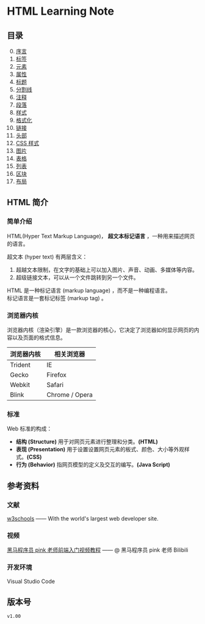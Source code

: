 # HTML Learning Note

## 目录

0. [序言](index/perface.md)
1. [标签](index/tag.md)
2. [元素](index/element.md)
3. [属性](index/property.md)
4. [标题](index/title.md)
5. [分割线](index/coline.md)
6. [注释](index/note.md)
7. [段落](index/paragraph.md)
8. [样式](index/style.md)
9. [格式化](index/format.md)
10. [链接](index/link.md)
11. [头部](index/head.md)
12. [CSS 样式](index/CSSstyle.md)
13. [图片](index/picture.md)
14. [表格](index/form.md)
15. [列表](index/list.md)
16. [区块](index/block.md)
17. [布局](index/layout.md)

## HTML 简介

### 简单介绍

HTML(Hyper Text Markup Language)， **超文本标记语言** ，一种用来描述网页的语言。

超文本 (hyper text) 有两层含义：

1. 超越文本限制，在文字的基础上可以加入图片、声音、动画、多媒体等内容。
2. 超级链接文本，可以从一个文件跳转到另一个文件。

HTML 是一种标记语言 (markup language) ，而不是一种编程语言。  
标记语言是一套标记标签 (markup tag) 。

### 浏览器内核

浏览器内核（渲染引擎）是一款浏览器的核心，它决定了浏览器如何显示网页的内容以及页面的格式信息。

| 浏览器内核 | 相关浏览器     |
| ---------- | -------------- |
| Trident    | IE             |
| Gecko      | Firefox        |
| Webkit     | Safari         |
| Blink      | Chrome / Opera |

### 标准

Web 标准的构成：

- **结构 (Structure)** 用于对网页元素进行整理和分类。**(HTML)**
- **表现 (Presentation)** 用于设置设置网页元素的板式、颜色、大小等外观样式。**(CSS)**
- **行为 (Behavior)** 指网页模型的定义及交互的编写。**(Java Script)**

## 参考资料

### 文献

[w3schools][w3schools] —— With the world's largest web developer site.

### 视频

[黑马程序员 pink 老师前端入门视频教程](https://www.bilibili.com/video/BV14J4114768?p=4&spm_id_from=pageDriver) —— @ 黑马程序员 pink 老师 Bilibili

### 开发环境

Visual Studio Code

[w3schools]: https://www.w3schools.com/

## 版本号

`v1.00`
